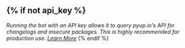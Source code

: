 {% if not api_key %}
---
*Running the bot with an API key allows it to query pyup.io's API for changelogs and insecure packages. This is highly recommended for production use. [Learn More](https://pyup.io/docs/api-key/)*
{% endif %}
